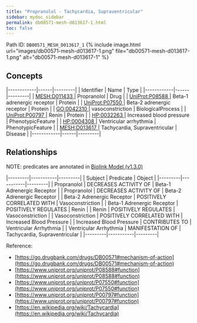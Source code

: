 ```yaml
---
title: "Propranolol - Tachycardia, Supraventricular"
sidebar: mydoc_sidebar
permalink: db00571-mesh-d013617-1.html
toc: false 
---
```



Path ID: `DB00571_MESH_D013617_1`
{% include image.html url="images/db00571-mesh-d013617-1.png" file="db00571-mesh-d013617-1.png" alt="db00571-mesh-d013617-1" %}

## Concepts

|------------|------|---------|
| Identifier | Name | Type    |
|------------|------|---------|
| <a href="https://identifiers.org/MESH:D011433">MESH:D011433 </a> | Propranolol | Drug |
| <a href="https://identifiers.org/UniProt:P08588">UniProt:P08588 </a> | Beta-1 adrenergic receptor | Protein |
| <a href="https://identifiers.org/UniProt:P07550">UniProt:P07550 </a> | Beta-2 adrenergic receptor | Protein |
| <a href="https://identifiers.org/GO:0042310">GO:0042310 </a> | vasoconstriction | BiologicalProcess |
| <a href="https://identifiers.org/UniProt:P00797">UniProt:P00797 </a> | Renin | Protein |
| <a href="https://identifiers.org/HP:0032263">HP:0032263 </a> | Increased blood pressure | PhenotypicFeature |
| <a href="https://identifiers.org/HP:0004308">HP:0004308 </a> | Ventricular arrhythmia | PhenotypicFeature |
| <a href="https://identifiers.org/MESH:D013617">MESH:D013617 </a> | Tachycardia, Supraventricular | Disease |
|------------|------|---------|

## Relationships


NOTE: predicates are annotated in <a href="https://github.com/biolink/biolink-model/releases/tag/v1.3.0">Biolink Model (v1.3.0)</a>

|---------|-----------|---------|
| Subject | Predicate | Object  |
|---------|-----------|---------|
| Propranolol | DECREASES ACTIVITY OF | Beta-1 Adrenergic Receptor |
| Propranolol | DECREASES ACTIVITY OF | Beta-2 Adrenergic Receptor |
| Beta-2 Adrenergic Receptor | POSITIVELY CORRELATED WITH | Vasoconstriction |
| Beta-1 Adrenergic Receptor | POSITIVELY REGULATES | Renin |
| Renin | POSITIVELY REGULATES | Vasoconstriction |
| Vasoconstriction | POSITIVELY CORRELATED WITH | Increased Blood Pressure |
| Increased Blood Pressure | CONTRIBUTES TO | Ventricular Arrhythmia |
| Ventricular Arrhythmia | MANIFESTATION OF | Tachycardia, Supraventricular |
|---------|-----------|---------|

Reference: 
  - [https://go.drugbank.com/drugs/DB00571#mechanism-of-action](https://go.drugbank.com/drugs/DB00571#mechanism-of-action)
  - [https://www.uniprot.org/uniprot/P08588#function](https://www.uniprot.org/uniprot/P08588#function)
  - [https://www.uniprot.org/uniprot/P07550#function](https://www.uniprot.org/uniprot/P07550#function)
  - [https://www.uniprot.org/uniprot/P00797#function](https://www.uniprot.org/uniprot/P00797#function)
  - [https://en.wikipedia.org/wiki/Tachycardia](https://en.wikipedia.org/wiki/Tachycardia)
